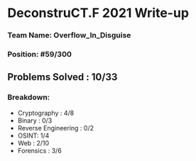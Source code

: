  
# DeconstruCT.F 2021 Write-up

<h3>Team Name: Overflow_In_Disguise</h3>
<h3>Position: #59/300</h3>

<h2>Problems Solved : 10/33</h2>

<h3>Breakdown:</h3>
<ul>
 <li>Cryptography : 4/8</li>
  <li>Binary : 0/3</li>
  <li>Reverse Engineering : 0/2</li>
 <li>OSINT: 1/4</li>
 <li>Web : 2/10</li>
  <li>Forensics : 3/6</li>
  </ul>


